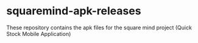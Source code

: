 # squaremind-apk-releases
These repository contains the apk files for the square mind project (Quick Stock Mobile Application)
